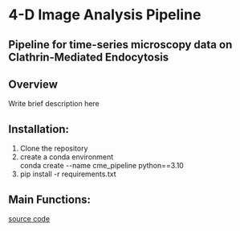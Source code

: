 # 4-D Image Analysis Pipeline 
## Pipeline for time-series microscopy data on Clathrin-Mediated Endocytosis

## Overview 
Write brief description here 


## Installation:
1. Clone the repository 
2. create a conda environment <br> conda create --name cme_pipeline python==3.10
3. pip install -r requirements.txt 


## Main Functions: 
[source code](https://github.com/Mdanishnadeem/Image-Analysis-Tracking/tree/main/Final/src)
